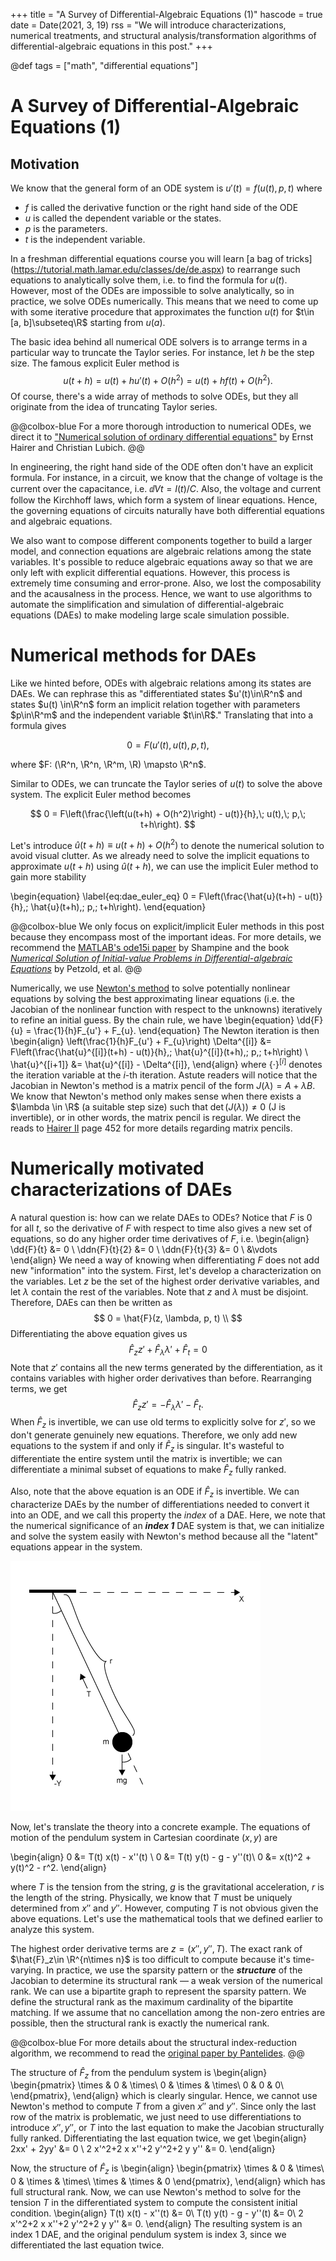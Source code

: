+++
title = "A Survey of Differential-Algebraic Equations (1)"
hascode = true
date = Date(2021, 3, 19)
rss = "We will introduce characterizations, numerical treatments, and structural
analysis/transformation algorithms of differential-algebraic equations in this
post."
+++

@def tags = ["math", "differential equations"]

# A Survey of Differential-Algebraic Equations (1)

## Motivation

We know that the general form of an ODE system is $u'(t) = f(u(t), p, t)$ where
- $f$ is called the derivative function or the right hand side of the ODE
- $u$ is called the dependent variable or the states.
- $p$ is the parameters.
- $t$ is the independent variable.

In a freshman differential equations course you will learn [a bag of tricks]
(https://tutorial.math.lamar.edu/classes/de/de.aspx) to rearrange such equations
to analytically solve them, i.e. to find the formula for $u(t)$. However, most
of the ODEs are impossible to solve analytically, so in practice, we solve ODEs
numerically. This means that we need to come up with some iterative procedure
that approximates the function $u(t)$ for $t\in [a, b]\subseteq\R$ starting from
$u(a)$.

The basic idea behind all numerical ODE solvers is to arrange terms in a
particular way to truncate the Taylor series. For instance, let $h$ be the step
size. The famous explicit Euler method is
$$
u(t + h) = u(t) + h u'(t) + O(h^2) = u(t) + h f(t) + O(h^2).
$$
Of course, there's a wide array of methods to solve ODEs, but they all originate
from the idea of truncating Taylor series.

@@colbox-blue
For a more thorough introduction to numerical ODEs, we direct it to
["Numerical solution of ordinary differential equations"](https://na.uni-tuebingen.de/~lubich/pcam-ode.pdf)
by Ernst Hairer and Christian Lubich.
@@

In engineering, the right hand side of the ODE often don't have an explicit
formula. For instance, in a circuit, we know that the change of voltage is the
current over the capacitance, i.e. $\dd{V}{t} = I(t) / C$. Also, the voltage and
current follow the Kirchhoff laws, which form a system of linear equations.
Hence, the governing equations of circuits naturally have both differential
equations and algebraic equations.

We also want to compose different components together to build a larger model,
and connection equations are algebraic relations among the state variables. It's
possible to reduce algebraic equations away so that we are only left with
explicit differential equations. However, this process is extremely time
consuming and error-prone. Also, we lost the composability and the
acausalness in the process. Hence, we want to use algorithms to automate the
simplification and simulation of differential-algebraic equations (DAEs) to
make modeling large scale simulation possible.

# Numerical methods for DAEs
Like we hinted before, ODEs with algebraic relations among its states are DAEs.
We can rephrase this as "differentiated states $u'(t)\in\R^n$ and states $u(t)
\in\R^n$ form an implicit relation together with parameters $p\in\R^m$ and the
independent variable $t\in\R$." Translating that into a formula gives

$$ 0 = F(u'(t), u(t), p, t), $$

where $F: (\R^n, \R^n, \R^m, \R) \mapsto \R^n$.

Similar to ODEs, we can truncate the Taylor series of $u(t)$ to solve the above
system. The explicit Euler method becomes

$$ 0 = F\left(\frac{\left(u(t+h) + O(h^2)\right) - u(t)}{h},\; u(t),\; p,\; t+h\right). $$

Let's introduce $\hat{u}(t+h) \equiv u(t+h) + O(h^2)$ to denote the numerical
solution to avoid visual clutter. As we already need to solve the implicit
equations to approximate $u(t+h)$ using $\hat{u}(t+h)$, we can use the implicit
Euler method to gain more stability

\begin{equation} \label{eq:dae_euler_eq}
0 = F\left(\frac{\hat{u}(t+h) - u(t)}{h},\; \hat{u}(t+h),\; p,\; t+h\right).
\end{equation}

@@colbox-blue
We only focus on explicit/implicit Euler methods in this post because they
encompass most of the important ideas. For more details, we recommend the
[MATLAB's ode15i paper](http://faculty.smu.edu/shampine/cic.pdf) by Shampine and
the book
[*Numerical Solution of Initial-value Problems in Differential-algebraic Equations*](https://epubs.siam.org/doi/book/10.1137/1.9781611971224)
by Petzold, et al.
@@

Numerically, we use [Newton's method](https://en.wikipedia.org/wiki/Newton%27s_method#Nonlinear_systems_of_equations)
to solve potentially nonlinear equations by solving the best approximating
linear equations (i.e. the Jacobian of the nonlinear function with respect to
the unknowns) iteratively to refine an initial guess. By the chain rule, we have
\begin{equation}
\dd{F}{u} = \frac{1}{h}F_{u'} + F_{u}.
\end{equation}
The Newton iteration is then
\begin{align}
\left(\frac{1}{h}F_{u'} + F_{u}\right) \Delta^{[i]} &= F\left(\frac{\hat{u}^{[i]}(t+h) - u(t)}{h},\; \hat{u}^{[i]}(t+h),\; p,\; t+h\right) \\
\hat{u}^{[i+1]} &= \hat{u}^{[i]} - \Delta^{[i]},
\end{align}
where $\{\cdot\}^{[i]}$ denotes the iteration variable at the $i$-th iteration.
Astute readers will notice that the Jacobian in Newton's method is a matrix
pencil of the form $J(\lambda) = A + \lambda B$. We know that Newton's method
only makes sense when there exists a $\lambda \in \R$ (a suitable step size)
such that $\det(J(\lambda)) \ne 0$ (J is invertible), or in other words, the
matrix pencil is regular. We direct the reads to [Hairer II](https://www.springer.com/gp/book/9783540604525)
page 452 for more details regarding matrix pencils.

# Numerically motivated characterizations of DAEs

A natural question is: how can we relate DAEs to ODEs? Notice that $F$ is 0 for
all $t$, so the derivative of $F$ with respect to time also gives a new set of
equations, so do any higher order time derivatives of $F$, i.e.
\begin{align}
\dd{F}{t} &= 0 \\
\ddn{F}{t}{2} &= 0 \\
\ddn{F}{t}{3} &= 0 \\
    &\vdots
\end{align}
We need a way of knowing when differentiating $F$ does not add new "information"
into the system. First, let's develop a characterization on the variables. Let
$z$ be the set of the highest order derivative variables, and let $\lambda$
contain the rest of the variables. Note that $z$ and $\lambda$ must
be disjoint. Therefore, DAEs can then be written as
$$
0 = \hat{F}(z, \lambda, p, t) \\
$$
Differentiating the above equation gives us
$$
\hat{F}_z z' + \hat{F}_\lambda \lambda' + \hat{F}_t = 0
$$
Note that $z'$ contains all the new terms generated by the differentiation, as
it contains variables with higher order derivatives than before. Rearranging
terms, we get
$$
\hat{F}_z z' = -\hat{F}_\lambda \lambda' - \hat{F}_t.
$$
When $\hat{F}_z$ is invertible, we can use old terms to explicitly solve for
$z'$, so we don't generate genuinely new equations. Therefore, we only add new
equations to the system if and only if $\hat{F}_z$ is singular. It's wasteful to
differentiate the entire system until the matrix is invertible; we can
differentiate a minimal subset of equations to make $\hat{F}_z$ fully ranked.

Also, note that the above equation is an ODE if $\hat{F}_z$ is invertible. We
can characterize DAEs by the number of differentiations needed to convert it
into an ODE, and we call this property the *index* of a DAE. Here, we note that
the numerical significance of an _**index 1**_ DAE system is that, we can
initialize and solve the system easily with Newton's method because all the
"latent" equations appear in the system.

![pendulum](/img/pendulum.png)

Now, let's translate the theory into a concrete example. The equations of motion
of the pendulum system in Cartesian coordinate $(x, y)$ are

\begin{align}
0 &= T(t) x(t) - x''(t)    \\
0 &= T(t) y(t) - g - y''(t)\\
0 &= x(t)^2 + y(t)^2 - r^2.
\end{align}

where $T$ is the tension from the string, $g$ is the gravitational acceleration,
$r$ is the length of the string. Physically, we know that $T$ must be uniquely
determined from $x''$ and $y''$. However, computing $T$ is not obvious given the
above equations. Let's use the mathematical tools that we defined earlier to
analyze this system.

The highest order derivative terms are $z = (x'', y'', T)$. The exact rank of
$\hat{F}_z\in \R^{n\times n}$ is too difficult to compute because it's
time-varying. In practice, we use the sparsity pattern or the _**structure**_ of
the Jacobian to determine its structural rank — a weak version of the numerical
rank. We can use a bipartite graph to represent the sparsity pattern. We define
the structural rank as the maximum cardinality of the bipartite matching. If we
assume that no cancellation among the non-zero entries are possible, then the
structural rank is exactly the numerical rank.

@@colbox-blue
For more details about the structural index-reduction algorithm, we recommend to
read the
[original paper by Pantelides](https://epubs.siam.org/doi/10.1137/0909014).
@@

The structure of $\hat{F}_z$ from the pendulum system is
\begin{align}
\begin{pmatrix}
\times & 0 & \times\\
0 & \times & \times\\
0 & 0 & 0\\
\end{pmatrix},
\end{align}
which is clearly singular. Hence, we cannot use Newton's method to compute $T$
from a given $x''$ and $y''$. Since only the last row of the matrix is
problematic, we just need to use differentiations to introduce $x'', y''$, or
$T$ into the last equation to make the Jacobian structurally fully ranked.
Differentiating the last equation twice, we get
\begin{align}
2xx' + 2yy' &= 0 \\
2 x'^2+2 x x''+2 y'^2+2 y y'' &= 0.
\end{align}

Now, the structure of $\hat{F}_z$ is
\begin{align}
\begin{pmatrix}
\times & 0 & \times\\
0 & \times & \times\\
\times & \times & 0
\end{pmatrix},
\end{align}
which has full structural rank. Now, we can use Newton's method to solve for the
tension $T$ in the differentiated system to compute the consistent initial
condition.
\begin{align}
T(t) x(t) - x''(t)       &= 0\\
T(t) y(t) - g - y''(t)   &= 0\\
2 x'^2+2 x x''+2 y'^2+2 y y'' &= 0.
\end{align}
The resulting system is an index 1 DAE, and the original pendulum system is
index 3, since we differentiated the last equation twice.
